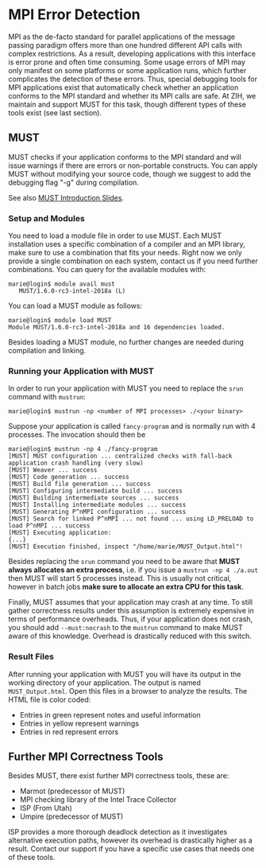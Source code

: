 # MPI Error Detection

MPI as the de-facto standard for parallel applications of the message passing paradigm offers
more than one hundred different API calls with complex restrictions. As a result, developing
applications with this interface is error prone and often time consuming. Some usage errors of MPI
may only manifest on some platforms or some application runs, which further complicates the
detection of these errors. Thus, special debugging tools for MPI applications exist that
automatically check whether an application conforms to the MPI standard and whether its MPI calls
are safe. At ZIH, we maintain and support MUST for this task, though different types of these tools
exist (see last section).

## MUST

MUST checks if your application conforms to the MPI standard and will issue warnings if there are
errors or non-portable constructs. You can apply MUST without modifying your source code, though we
suggest to add the debugging flag "-g" during compilation.

See also [MUST Introduction Slides](misc/parallel_debugging_must.pdf).

### Setup and Modules

You need to load a module file in order to use MUST. Each MUST installation uses a specific
combination of a compiler and an MPI library, make sure to use a combination that fits your needs.
Right now we only provide a single combination on each system, contact us if you need further
combinations. You can query for the available modules with:

```console
marie@login$ module avail must
   MUST/1.6.0-rc3-intel-2018a (L)
```

You can load a MUST module as follows:

```console
marie@login$ module load MUST
Module MUST/1.6.0-rc3-intel-2018a and 16 dependencies loaded.
```

Besides loading a MUST module, no further changes are needed during compilation and linking.

### Running your Application with MUST

In order to run your application with MUST you need to replace the `srun` command with `mustrun`:

```console
marie@login$ mustrun -np <number of MPI processes> ./<your binary>
```

Suppose your application is called `fancy-program` and is normally run with 4 processes.
The invocation should then be

```console
marie@login$ mustrun -np 4 ./fancy-program
[MUST] MUST configuration ... centralized checks with fall-back application crash handling (very slow)
[MUST] Weaver ... success
[MUST] Code generation ... success
[MUST] Build file generation ... success
[MUST] Configuring intermediate build ... success
[MUST] Building intermediate sources ... success
[MUST] Installing intermediate modules ... success
[MUST] Generating P^nMPI configuration ... success
[MUST] Search for linked P^nMPI ... not found ... using LD_PRELOAD to load P^nMPI ... success
[MUST] Executing application:
{...}
[MUST] Execution finished, inspect "/home/marie/MUST_Output.html"!
```

Besides replacing the `srun` command you need to be aware that **MUST always allocates an extra
process**, i.e. if you issue a `mustrun -np 4 ./a.out` then MUST will start 5 processes instead.
This is usually not critical, however in batch jobs **make sure to allocate an extra CPU for this
task**.

Finally, MUST assumes that your application may crash at any time. To still gather correctness
results under this assumption is extremely expensive in terms of performance overheads. Thus, if
your application does not crash, you should add `--must:nocrash` to the `mustrun` command to make
MUST aware of this knowledge. Overhead is drastically reduced with this switch.

### Result Files

After running your application with MUST you will have its output in the working directory of your
application. The output is named `MUST_Output.html`. Open this files in a browser to analyze the
results. The HTML file is color coded: 
-   Entries in green represent notes and useful information
-   Entries in yellow represent warnings
-   Entries in red represent errors

## Further MPI Correctness Tools

Besides MUST, there exist further MPI correctness tools, these are:

-   Marmot (predecessor of MUST)
-   MPI checking library of the Intel Trace Collector
-   ISP (From Utah)
-   Umpire (predecessor of MUST)

ISP provides a more thorough deadlock detection as it investigates alternative execution paths,
however its overhead is drastically higher as a result. Contact our support if you have a specific
use cases that needs one of these tools.
